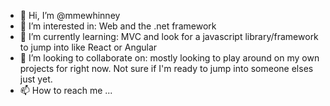 - 👋 Hi, I’m @mmewhinney
- 👀 I’m interested in: Web and the .net framework
- 🌱 I’m currently learning: MVC and look for a javascript library/framework to jump into like React or Angular
- 💞️ I’m looking to collaborate on: mostly looking to play around on my own projects for right now. Not sure if I'm ready to jump into someone elses just yet.
- 📫 How to reach me ...

<!---
mmewhinney/mmewhinney is a ✨ special ✨ repository because its `README.md` (this file) appears on your GitHub profile.
You can click the Preview link to take a look at your changes.
--->
